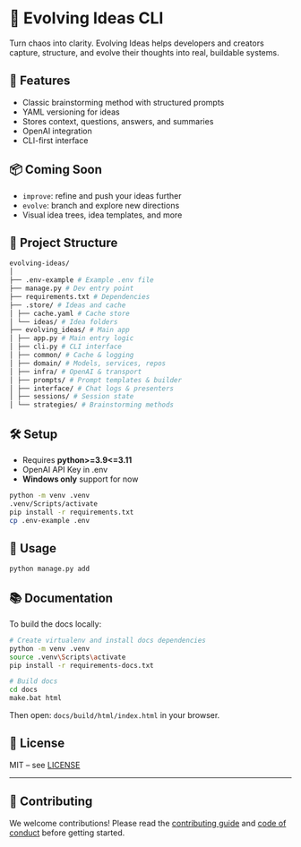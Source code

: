 # 🧠 Evolving Ideas CLI

Turn chaos into clarity. Evolving Ideas helps developers and creators capture, structure, and evolve their thoughts into real, buildable systems.

## 🚀 Features

- Classic brainstorming method with structured prompts
- YAML versioning for ideas
- Stores context, questions, answers, and summaries
- OpenAI integration
- CLI-first interface

## 📦 Coming Soon

- `improve`: refine and push your ideas further
- `evolve`: branch and explore new directions
- Visual idea trees, idea templates, and more

## 📂 Project Structure

```bash
evolving-ideas/
│
├── .env-example # Example .env file
├── manage.py # Dev entry point
├── requirements.txt # Dependencies
├── .store/ # Ideas and cache
│ ├── cache.yaml # Cache store
│ └── ideas/ # Idea folders
├── evolving_ideas/ # Main app
│ ├── app.py # Main entry logic
│ ├── cli.py # CLI interface
│ ├── common/ # Cache & logging
│ ├── domain/ # Models, services, repos
│ ├── infra/ # OpenAI & transport
│ ├── prompts/ # Prompt templates & builder
│ ├── interface/ # Chat logs & presenters
│ ├── sessions/ # Session state
│ └── strategies/ # Brainstorming methods
```

## 🛠 Setup

- Requires **python>=3.9<=3.11**
- OpenAI API Key in .env
- **Windows only** support for now

```bash
python -m venv .venv
.venv/Scripts/activate
pip install -r requirements.txt
cp .env-example .env
```

## 🧪 Usage

```bash
python manage.py add
```

## 📚 Documentation

<!-- Full documentation is available at:  
👉 [docs.trivox.io](https://docs.trivox.io) -->

To build the docs locally:

```bash
# Create virtualenv and install docs dependencies
python -m venv .venv
source .venv\Scripts\activate
pip install -r requirements-docs.txt

# Build docs
cd docs
make.bat html
```

Then open: ``docs/build/html/index.html`` in your browser.

## 📜 License

MIT – see [LICENSE](LICENSE)

---

## 🤝 Contributing

We welcome contributions! Please read the [contributing guide](CONTRIBUTING.md) and [code of conduct](CODE_OF_CONDUCT.md) before getting started.
